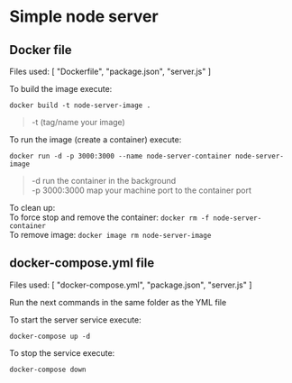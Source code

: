 # Simple node server

## Docker file

Files used: [
"Dockerfile",
"package.json",
"server.js"
]

To build the image execute:

`docker build -t node-server-image .`

> -t (tag/name your image)

To run the image (create a container) execute:

`docker run -d -p 3000:3000 --name node-server-container node-server-image`

> -d run the container in the background \
> -p 3000:3000 map your machine port to the container port

To clean up: \
To force stop and remove the container: `docker rm -f node-server-container` \
To remove image: `docker image rm node-server-image`

## docker-compose.yml file

Files used: [
"docker-compose.yml",
"package.json",
"server.js"
]

Run the next commands in the same folder as the YML file

To start the server service execute:

`docker-compose up -d`

To stop the service execute:

`docker-compose down`
